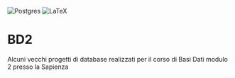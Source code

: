 ![Postgres](https://img.shields.io/badge/postgres-%23316192.svg?style=for-the-badge&logo=postgresql&logoColor=white) ![LaTeX](https://img.shields.io/badge/latex-%23008080.svg?style=for-the-badge&logo=latex&logoColor=white)
# BD2
Alcuni vecchi progetti di database realizzati per il corso di Basi Dati modulo 2 presso la Sapienza
